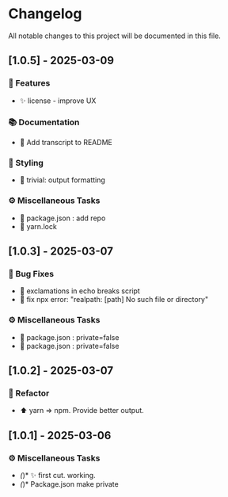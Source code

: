 # Changelog

All notable changes to this project will be documented in this file.

## [1.0.5] - 2025-03-09

### 🚀 Features

- :sparkles: license - improve UX

### 📚 Documentation

- :memo: Add transcript to README

### 🎨 Styling

- :art: trivial: output formatting

### ⚙️ Miscellaneous Tasks

- :wrench: package.json : add repo
- :pushpin: yarn.lock

## [1.0.3] - 2025-03-07

### 🐛 Bug Fixes

- :bug: exclamations in echo breaks script
- :bug: fix npx error: "realpath: [path] No such file or directory"

### ⚙️ Miscellaneous Tasks

- :wrench: package.json : private=false
- :wrench: package.json : private=false

## [1.0.2] - 2025-03-07

### 🚜 Refactor

- :arrow_up: yarn => npm. Provide better output.

## [1.0.1] - 2025-03-06

### ⚙️ Miscellaneous Tasks

- *(*)* :sparkles: first cut. working.
- *(*)* Package.json make private

